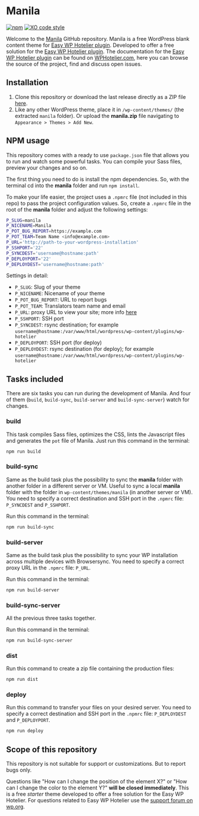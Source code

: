 # Manila
[![npm](https://img.shields.io/npm/v/npm.svg)]()
[![XO code style](https://img.shields.io/badge/code_style-XO-5ed9c7.svg)](https://github.com/sindresorhus/xo)

Welcome to the [Manila](https://wphotelier.com/manila) GitHub repository. Manila is a free WordPress blank content theme for [Easy WP Hotelier plugin](https://wphotelier.com). Developed to offer a free solution for the [Easy WP Hotelier plugin](https://wphotelier.com). The documentation for the [Easy WP Hotelier plugin](https://wphotelier.com) can be found on [WPHotelier.com](https://wphotelier.com), here you can browse the source of the project, find and discuss open issues.

## Installation ##

1. Clone this repository or download the last release directly as a ZIP file [here](https://github.com/easy-wp-hotelier/manila/releases).
2. Like any other WordPress theme, place it in `/wp-content/themes/` (the extracted `manila` folder). Or upload the **manila.zip** file navigating to `Appearance > Themes > Add New`.

## NPM usage

This repository comes with a ready to use `package.json` file that allows you to run and watch some powerful tasks. You can compile your Sass files, preview your changes and so on.

The first thing you need to do is install the npm dependencies. So, with the terminal cd into the **manila** folder and run `npm install`.

To make your life easier, the project uses a `.npmrc` file (not included in this repo) to pass the project configuration values. So, create a `.npmrc` file in the root of the **manila** folder and adjust the following settings:

```bash
P_SLUG=manila
P_NICENAME=Manila
P_POT_BUG_REPORT=https://example.com
P_POT_TEAM=Team Name <info@example.com>
P_URL='http://path-to-your-wordpress-installation'
P_SSHPORT='22'
P_SYNCDEST='username@hostname:path'
P_DEPLOYPORT='22'
P_DEPLOYDEST='username@hostname:path'
```

Settings in detail:

* `P_SLUG`: Slug of your theme
* `P_NICENAME`: Nicename of your theme
* `P_POT_BUG_REPORT`: URL to report bugs
* `P_POT_TEAM`: Translators team name and email
* `P_URL`: proxy URL to view your site; more info [here](https://browsersync.io/docs/options#option-proxy)
* `P_SSHPORT`: SSH port
* `P_SYNCDEST`: rsync destination; for example `username@hostname:/var/www/html/wordpress/wp-content/plugins/wp-hotelier`
* `P_DEPLOYPORT`: SSH port (for deploy)
* `P_DEPLOYDEST`: rsync destination (for deploy); for example `username@hostname:/var/www/html/wordpress/wp-content/plugins/wp-hotelier`

## Tasks included

There are six tasks you can run during the development of Manila. And four of them (`build`, `build-sync`, `build-server` and `build-sync-server`) watch for changes.

### build

This task compiles Sass files, optimizes the CSS, lints the Javascript files and generates the `pot` file of Manila. Just run this command in the terminal:

```bash
npm run build
```

### build-sync

Same as the build task plus the possibility to sync the **manila** folder with another folder in a different server or VM. Useful to sync a local **manila** folder with the folder in `wp-content/themes/manila` (in another server or VM). You need to specify a correct destination and SSH port in the `.npmrc` file: `P_SYNCDEST` and `P_SSHPORT`.

Run this command in the terminal:

```bash
npm run build-sync
```

### build-server

Same as the build task plus the possibility to sync your WP installation across multiple devices with Browsersync. You need to specify a correct proxy URL in the `.npmrc` file: `P_URL`.

Run this command in the terminal:

```bash
npm run build-server
```

### build-sync-server

All the previous three tasks together.

Run this command in the terminal:

```bash
npm run build-sync-server
```

### dist

Run this command to create a zip file containing the production files:

```bash
npm run dist
```

### deploy

Run this command to transfer your files on your desired server. You need to specify a correct destination and SSH port in the `.npmrc` file: `P_DEPLOYDEST` and `P_DEPLOYPORT`.

```bash
npm run deploy
```

## Scope of this repository ##

This repository is not suitable for support or customizations. But to report bugs only.

Questions like "How can I change the position of the element X?" or "How can I change the color to the element Y?" **will be closed immediately**. This is a free *starter* theme developed to offer a free solution for the Easy WP Hotelier. For questions related to Easy WP Hotelier use the [support forum on wp.org](https://wordpress.org/support/plugin/wp-hotelier).
